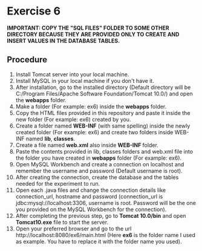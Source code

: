 # Exercise 6

<strong>IMPORTANT: COPY THE "SQL FILES" FOLDER TO SOME OTHER DIRECTORY BECAUSE THEY ARE PROVIDED ONLY TO CREATE AND INSERT VALUES IN THE DATABASE TABLES.</strong>

## Procedure

1. Install Tomcat server into your local machine.
2. Install MySQL in your local machine if you don't have it.
3. After installation, go to the installed directory (Default directory will be C:/Program Files/Apache Software Foundation/Tomcat 10.0/) and open the <strong>webapps</strong> folder.
4. Make a folder (For example: ex6) inside the <strong>webapps</strong> folder.
5. Copy the HTML files provided in this repository and paste it inside the new folder (For example: ex6) created by you.
6. Create a folder named <strong>WEB-INF</strong> (with same spelling) inside the newly created folder (For example: ex6) and create two folders inside WEB-INF named <strong>lib</strong>, <strong>classes</strong>.
7. Create a file named <strong>web.xml</strong> also inside <strong>WEB-INF</strong> folder.
8. Paste the contents provided in lib, classes folders and web.xml file into the folder you have created in <strong>webapps</strong> folder (For example: ex6).
9. Open MySQL Workbench and create a connection on localhost and remember the username and password (Default username is root).
10. After creating the connection, create the database and the tables needed for the experiment to run.
11. Open each .java files and change the connection details like connection_url, hostname and password (connection_url is jdbc:mysql://localhost:3306, username is root. Password will be the one you provided on the MySQL Workbench for the connection).
12. After completing the previous step, go to <strong>Tomcat 10.0/bin</strong> and open <strong>Tomcat10.exe</strong> file to start the server.
13. Open your preferred browser and go to the url http://localhost:8080/ex6/main.html (Here <strong>ex6</strong> is the folder name I used as example. You have to replace it with the folder name you used).

